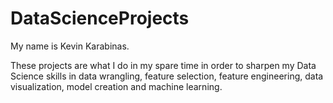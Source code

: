 # DataScienceProjects
My name is Kevin Karabinas.

These projects are what I do in my spare time in order to sharpen my Data Science skills in data wrangling, feature selection, feature engineering, data visualization, model creation and machine learning.
